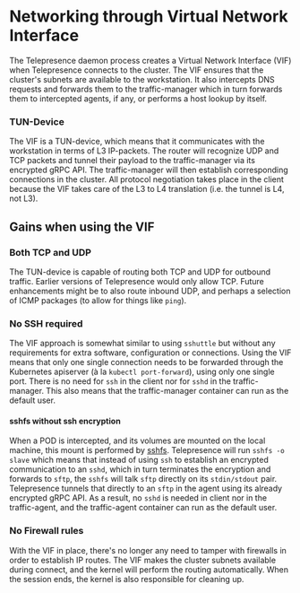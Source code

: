 # Networking through Virtual Network Interface

The Telepresence daemon process creates a Virtual Network Interface (VIF) when Telepresence connects to the cluster. The VIF ensures that the cluster's subnets are available to the workstation. It also intercepts DNS requests and forwards them to the traffic-manager which in turn forwards them to intercepted agents, if any, or performs a host lookup by itself.

### TUN-Device
The VIF is a TUN-device, which means that it communicates with the workstation in terms of L3 IP-packets. The router will recognize UDP and TCP packets and tunnel their payload to the traffic-manager via its encrypted gRPC API. The traffic-manager will then establish corresponding connections in the cluster. All protocol negotiation takes place in the client because the VIF takes care of the L3 to L4 translation (i.e. the tunnel is L4, not L3).

## Gains when using the VIF

### Both TCP and UDP
The TUN-device is capable of routing both TCP and UDP for outbound traffic. Earlier versions of Telepresence would only allow TCP. Future enhancements might be to also route inbound UDP, and perhaps a selection of ICMP packages (to allow for things like `ping`).

### No SSH required

The VIF approach is somewhat similar to using `sshuttle` but without
any requirements for extra software, configuration or connections.
Using the VIF means that only one single connection needs to be
forwarded through the Kubernetes apiserver (à la `kubectl
port-forward`), using only one single port.  There is no need for
`ssh` in the client nor for `sshd` in the traffic-manager.  This also
means that the traffic-manager container can run as the default user.

#### sshfs without ssh encryption
When a POD is intercepted, and its volumes are mounted on the local machine, this mount is performed by [sshfs](https://github.com/libfuse/sshfs). Telepresence will run `sshfs -o slave` which means that instead of using `ssh` to establish an encrypted communication to an `sshd`, which in turn terminates the encryption and forwards to `sftp`, the `sshfs` will talk `sftp` directly on its `stdin/stdout` pair. Telepresence tunnels that directly to an `sftp` in the agent using its already encrypted gRPC API. As a result, no `sshd` is needed in client nor in the traffic-agent, and the traffic-agent container can run as the default user.

### No Firewall rules
With the VIF in place, there's no longer any need to tamper with firewalls in order to establish IP routes. The VIF makes the cluster subnets available during connect, and the kernel will perform the routing automatically. When the session ends, the kernel is also responsible for cleaning up.
